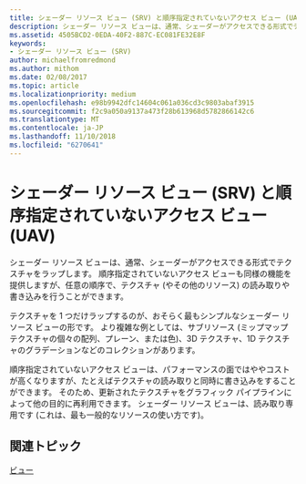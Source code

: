 ```yaml
---
title: シェーダー リソース ビュー (SRV) と順序指定されていないアクセス ビュー (UAV)
description: シェーダー リソース ビューは、通常、シェーダーがアクセスできる形式でテクスチャをラップします。 順序指定されていないアクセス ビューも同様の機能を提供しますが、任意の順序で、テクスチャ (やその他のリソース) の読み取りや書き込みを行うことができます。
ms.assetid: 4505BCD2-0EDA-40F2-887C-EC081FE32E8F
keywords:
- シェーダー リソース ビュー (SRV)
author: michaelfromredmond
ms.author: mithom
ms.date: 02/08/2017
ms.topic: article
ms.localizationpriority: medium
ms.openlocfilehash: e98b9942dfc14604c061a036cd3c9803abaf3915
ms.sourcegitcommit: f2c9a050a9137a473f28b613968d5782866142c6
ms.translationtype: MT
ms.contentlocale: ja-JP
ms.lasthandoff: 11/10/2018
ms.locfileid: "6270641"
---
```

# <a name="shader-resource-view-srv-and-unordered-access-view-uav"></a>シェーダー リソース ビュー (SRV) と順序指定されていないアクセス ビュー (UAV)


シェーダー リソース ビューは、通常、シェーダーがアクセスできる形式でテクスチャをラップします。 順序指定されていないアクセス ビューも同様の機能を提供しますが、任意の順序で、テクスチャ (やその他のリソース) の読み取りや書き込みを行うことができます。

テクスチャを 1 つだけラップするのが、おそらく最もシンプルなシェーダー リソース ビューの形です。 より複雑な例としては、サブリソース (ミップマップ テクスチャの個々の配列、プレーン、または色)、3D テクスチャ、1D テクスチャのグラデーションなどのコレクションがあります。

順序指定されていないアクセス ビューは、パフォーマンスの面ではややコストが高くなりますが、たとえばテクスチャの読み取りと同時に書き込みをすることができます。 そのため、更新されたテクスチャをグラフィック パイプラインによって他の目的に再利用できます。 シェーダー リソース ビューは、読み取り専用です (これは、最も一般的なリソースの使い方です)。

## <a name="span-idrelated-topicsspanrelated-topics"></a><span id="related-topics"></span>関連トピック


[ビュー](views.md)

 

 




